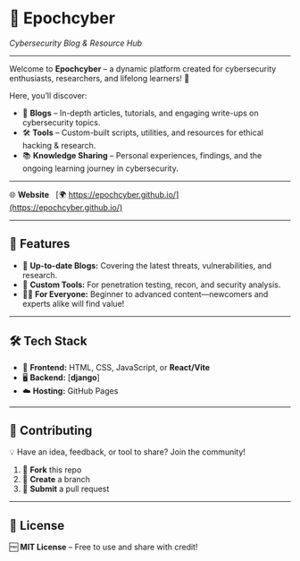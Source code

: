 # 🔐 Epochcyber

*Cybersecurity Blog & Resource Hub*

---

Welcome to **Epochcyber** – a dynamic platform created for cybersecurity enthusiasts, researchers, and lifelong learners! 🚀

Here, you’ll discover:

- 📝 **Blogs** – In-depth articles, tutorials, and engaging write-ups on cybersecurity topics.
- 🛠️ **Tools** – Custom-built scripts, utilities, and resources for ethical hacking & research.
- 📚 **Knowledge Sharing** – Personal experiences, findings, and the ongoing learning journey in cybersecurity.

---

🌐 **Website** &nbsp; [🌍 https://epochcyber.github.io/](https://epochcyber.github.io/)

---

## 📌 Features

- 📰 **Up-to-date Blogs:** Covering the latest threats, vulnerabilities, and research.
- 🧰 **Custom Tools:** For penetration testing, recon, and security analysis.
- 👩‍💻 **For Everyone:** Beginner to advanced content—newcomers and experts alike will find value!

---

## 🛠️ Tech Stack

- 🎨 **Frontend:** HTML, CSS, JavaScript, or **React/Vite**
- 🖥️ **Backend:** [**django**]
- ☁️ **Hosting:** GitHub Pages

---

## 🤝 Contributing

💡 Have an idea, feedback, or tool to share? Join the community!

1. 🍴 **Fork** this repo  
2. 🌱 **Create** a branch  
3. 🔄 **Submit** a pull request  

---

## 📜 License

🆓 **MIT License** – Free to use and share with credit!